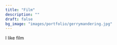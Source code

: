 ```yaml
---
title: "Film"
description: ""
draft: false
bg_image: "images/portfolio/gerrymandering.jpg"
---
```


<p>I like film<p>